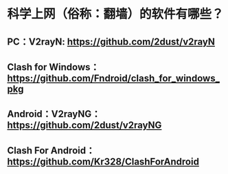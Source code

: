 # 科学上网（俗称：翻墙）的软件有哪些？

## PC：V2rayN: https://github.com/2dust/v2rayN

## Clash for Windows：https://github.com/Fndroid/clash_for_windows_pkg

## Android：V2rayNG： https://github.com/2dust/v2rayNG

## Clash For Android： https://github.com/Kr328/ClashForAndroid
